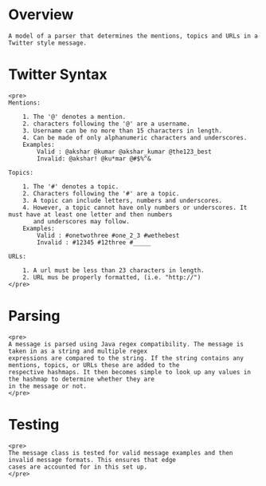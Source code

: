 # Overview

    A model of a parser that determines the mentions, topics and URLs in a Twitter style message.

# Twitter Syntax

    <pre>
    Mentions:

        1. The '@' denotes a mention.
        2. characters following the '@' are a username.
        3. Username can be no more than 15 characters in length.
        4. Can be made of only alphanumeric characters and underscores.
        Examples:
            Valid : @akshar @kumar @akshar_kumar @the123_best
            Invalid: @akshar! @ku*mar @#$%^&

    Topics:

        1. The '#' denotes a topic.
        2. Characters following the '#' are a topic.
        3. A topic can include letters, numbers and underscores.
        4. However, a topic cannot have only numbers or underscores. It must have at least one letter and then numbers
           and underscores may follow.
        Examples:
            Valid : #onetwothree #one_2_3 #wethebest
            Invalid : #12345 #12three #_____

    URLs:

        1. A url must be less than 23 characters in length.
        2. URL mus be properly formatted, (i.e. "http://")
    </pre>

# Parsing
    <pre>
    A message is parsed using Java regex compatibility. The message is taken in as a string and multiple regex
    expressions are compared to the string. If the string contains any mentions, topics, or URLs these are added to the
    respective hashmaps. It then becomes simple to look up any values in the hashmap to determine whether they are
    in the message or not.
    </pre>
    
# Testing
    <pre>
    The message class is tested for valid message examples and then invalid message formats. This ensures that edge
    cases are accounted for in this set up.
    </pre>